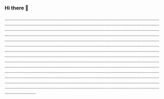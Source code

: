 ### Hi there 👋

.................................................................................................................................................................................................................................................................................................................................................................................................................................................................................................................................................................................................................................................................................................................................................................................................................................................................................................................................................................................................................................................................................................................................................................................................................................................................................................................................................................................................................................................................................................................................................................................................................................................................................................................................................................................................................................